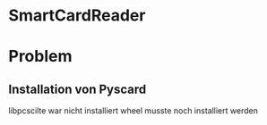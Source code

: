 # SmartCardReader

# Problem
## Installation von Pyscard

libpcscilte war nicht installiert
wheel musste noch installiert werden



